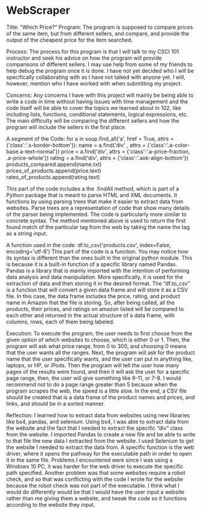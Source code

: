# WebScraper

Title: “Which Price?”
Program: The program is supposed to compare prices of the same item, but from different sellers,
and compare, and provide the output of the cheapest price for the item searched.

Process: The process for this program is that I will talk to my CSCI 101 instructor and seek his
advice on how the program will provide comparisons of different sellers. I may use help from
some of my friends to help debug the program once it is done. I have not yet decided who I will
be specifically collaborating with as I have not talked with anyone yet. I will, however, mention
who I have worked with when submitting my project.

Concerns: Any concerns I have with this project will mainly be being able to write a code in time
without having issues with time management and the code itself will be able to cover the topics
we learned about in 102, like including lists, functions, conditional statements, logical
expressions, etc. The main difficulty will be comparing the different sellers and how the program
will include the sellers in the first place.

A segment of the Code:
for a in soup.find_all('a', href = True, attrs = {'class':'.s-border-bottom'}):
name = a.find('div' , attrs = {'class':'.a-color-base.a-text-normal'})
price = a.find('div', attrs = {'class':'.a-price-fraction, .a-price-whole'})
rating = a.find('div', attrs = {'class':'.aok-align-bottom'})
products_compared.append(name.txt)
prices_of_products.append(price.text)
rates_of_products.append(rating.text)

This part of the code includes a the .findAll method, which is part of a Python package that is meant to
parse HTML and XML documents. It functions by using parsing trees that make it easier to extract data
from websites. Parse trees are a representation of code that show many details of the parser being
implemented. The code is particularly more similar to concrete syntax. The method mentioned above is
used to return the first found match of the particular tag from the web by taking the name the tag as a
string input.

A function used in the code:
df.to_csv('products.csv', index=False, encoding='utf-8')
This part of the code is a function. You may notice how its syntax is different than the ones built in the
original python module. This is because it is a built-in function of a specific library named Pandas. Pandas
is a library that is mainly imported with the intention of performing data analysis and data manipulation.
More specifically, it is used for the extraction of data and then storing it in the desired format. The
“df.to_csv” is a function that will convert a given data frame and will store it as a CSV file. In this case,
the data frame includes the price, rating, and product name in Amazon that the file is storing. So, after
being called, all the products, their prices, and ratings on amazon listed will be compared to each other
and returned in the actual structure of a data frame, with columns, rows, each of them being labeled.

Execution: To execute the program, the user needs to first choose from the given option of which
websites to choose, which is either 0 or 1. Then, the program will ask what price range, from 0 to 300,
and choosing 0 means that the user wants all the ranges. Next, the program will ask for the product name
that the user specifically wants, and the user can put in anything like, laptops, or HP, or iPods. Then the
program will tell the user how many pages of the results were found, and then it will ask the user for a
specific page range, then, the user will give something like 9-11, or 7-8. I would recommend not to do a
page range greater than 5 because when the program scrapes the web, the speed is a little slow. In the end,
a CSV file should be created that is a data frame of the product names and prices, and links, and should be
in a sorted manner.

Reflection: I learned how to extract data from websites using new libraries like bs4, pandas, and
selenium. Using bs4, I was able to extract data from the website and the fact that I needed to extract the
specific “div” class from the website. I imported Pandas to create a new file and be able to write to that
file the new data I extracted from the website. I used Selenium to get the website I needed to extract the
data from. A specific function is the web driver, where it opens the pathway for the executable path in
order to open it in the same file. Problems I encountered were since I was using a Windows 10 PC, it was
harder for the web driver to execute the specific path specified. Another problem was that some websites
require a robot check, and so that was conflicting with the code I wrote for the website because the robot
check was not part of the executable. I think what I would do differently would be that I would have the
user input a website rather than me giving them a website, and tweak the code so it functions according to
the website they input.
